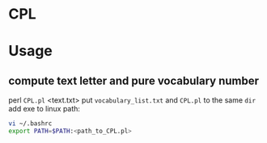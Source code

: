# CPL
Usage
====
compute text letter and pure vocabulary number
----
perl `CPL.pl` <text.txt>
		put `vocabulary_list.txt` and `CPL.pl` to the same `dir`
		add exe to linux path:
  ```Bash
  vi ~/.bashrc
  export PATH=$PATH:<path_to_CPL.pl>
  ```
